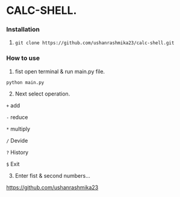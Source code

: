 # CALC-SHELL.

### Installation

1. `git clone https://github.com/ushanrashmika23/calc-shell.git`

### How to use
1. fist open terminal & run main.py file.

`python main.py`

2. Next select operation.

`+`     add

`-`     reduce

`*`     multiply

`/`     Devide

`?`     History

`$`     Exit

3. Enter fist & second numbers...

https://github.com/ushanrashmika23